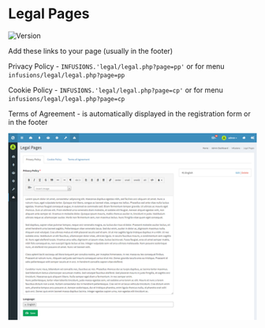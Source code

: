 # Legal Pages

![Version](https://img.shields.io/badge/Version-1.0.1-blue.svg)

Add these links to your page (usually in the footer)

Privacy Policy - `INFUSIONS.'legal/legal.php?page=pp'` or for menu `infusions/legal/legal.php?page=pp`

Cookie Policy - `INFUSIONS.'legal/legal.php?page=cp'` or for menu `infusions/legal/legal.php?page=cp`

Terms of Agreement - is automatically displayed in the registration form or in the footer

![Preview](screenshot.png)
